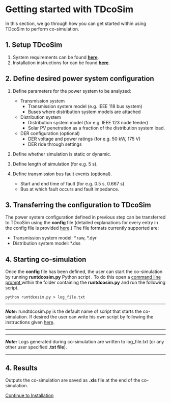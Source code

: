 # Getting started with TDcoSim

In this section, we go through how you can get started within using TDcoSim to perform co-simulation.

## 1. Setup TDcoSim

1. System requirements can be found  [**here**](user_guide_sys_requirements.md).
2. Installation instructions for can be found [**here**](user_guide_installation.md). 

## 2. Define desired power system configuration

1. Define parameters for the power system to be analyzed:
   
   * Transmission system
        * Transmission system model (e.g. IEEE 118 bus system)
        * Buses where distribution system models are attached
   * Distribution system
        * Distribution system model (for e.g. IEEE 123 node feeder)
        * Solar PV penetration as a fraction of the distribution system load.
   * DER configuration (optional)
        * DER voltage and power ratings (for e.g. 50 kW, 175 V)
        * DER ride through settings
   
2. Define whether simulation is static or dynamic.

3. Define length of simulation (for e.g. 5 s).

4. Define transmission bus fault events (optional).

   * Start and end time of fault (for e.g. 0.5 s, 0.667 s)
   * Bus at which fault occurs and fault impedance.

## 3. Transferring the configuration to TDcoSim

The power system configuration defined in previous step can be transferred to TDcoSim using the **config** file (detailed explanations for every entry in the config file is provided [here](user_guide_cosimulation_details.ipynb).) The file formats currently supported are:

* Transmission system model: *.raw, *.dyr
* Distribution system model: *.dss

## 4.  Starting co-simulation

Once the **config** file has been defined, the user can start the co-simulation by running **runtdcosim.py** Python script . To do this open a [command line prompt ](user_guide_visual_guide.md) within the folder containing the **runtdcosim.py** and run the following script.

```
python runtdcosim.py > log_file.txt
```

***
***Note:*** rundtdcosim.py is the default name of script that starts the co-simulation. If desired the user can write his own script by following the instructions given [here](user_guide_using_tdcosim.md).

***
***
***Note:*** Logs generated during co-simulation are written to log_file.txt (or any other user specified **.txt file**).

***


## 4.  Results

Outputs the co-simulation are saved as **.xls** file at the end of the co-simulation.

[Continue to Installation](user_guide_installation.md) 